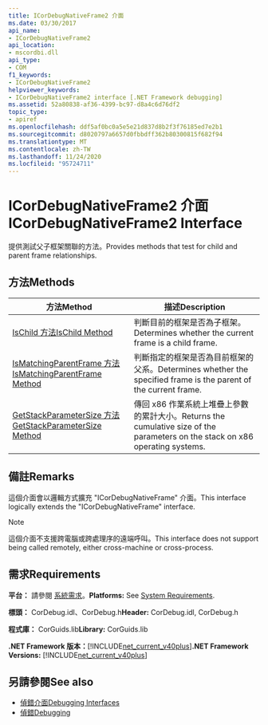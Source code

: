 ```yaml
---
title: ICorDebugNativeFrame2 介面
ms.date: 03/30/2017
api_name:
- ICorDebugNativeFrame2
api_location:
- mscordbi.dll
api_type:
- COM
f1_keywords:
- ICorDebugNativeFrame2
helpviewer_keywords:
- ICorDebugNativeFrame2 interface [.NET Framework debugging]
ms.assetid: 52a80838-af36-4399-bc97-d8a4c6d76df2
topic_type:
- apiref
ms.openlocfilehash: ddf5af0bc0a5e5e21d837d8b2f3f76185ed7e2b1
ms.sourcegitcommit: d8020797a6657d0fbbdff362b80300815f682f94
ms.translationtype: MT
ms.contentlocale: zh-TW
ms.lasthandoff: 11/24/2020
ms.locfileid: "95724711"
---
```

# <a name="icordebugnativeframe2-interface"></a><span data-ttu-id="24614-102">ICorDebugNativeFrame2 介面</span><span class="sxs-lookup"><span data-stu-id="24614-102">ICorDebugNativeFrame2 Interface</span></span>

<span data-ttu-id="24614-103">提供測試父子框架關聯的方法。</span><span class="sxs-lookup"><span data-stu-id="24614-103">Provides methods that test for child and parent frame relationships.</span></span>  
  
## <a name="methods"></a><span data-ttu-id="24614-104">方法</span><span class="sxs-lookup"><span data-stu-id="24614-104">Methods</span></span>  
  
|<span data-ttu-id="24614-105">方法</span><span class="sxs-lookup"><span data-stu-id="24614-105">Method</span></span>|<span data-ttu-id="24614-106">描述</span><span class="sxs-lookup"><span data-stu-id="24614-106">Description</span></span>|  
|------------|-----------------|  
|[<span data-ttu-id="24614-107">IsChild 方法</span><span class="sxs-lookup"><span data-stu-id="24614-107">IsChild Method</span></span>](icordebugnativeframe2-ischild-method.md)|<span data-ttu-id="24614-108">判斷目前的框架是否為子框架。</span><span class="sxs-lookup"><span data-stu-id="24614-108">Determines whether the current frame is a child frame.</span></span>|  
|[<span data-ttu-id="24614-109">IsMatchingParentFrame 方法</span><span class="sxs-lookup"><span data-stu-id="24614-109">IsMatchingParentFrame Method</span></span>](icordebugnativeframe2-ismatchingparentframe-method.md)|<span data-ttu-id="24614-110">判斷指定的框架是否為目前框架的父系。</span><span class="sxs-lookup"><span data-stu-id="24614-110">Determines whether the specified frame is the parent of the current frame.</span></span>|  
|[<span data-ttu-id="24614-111">GetStackParameterSize 方法</span><span class="sxs-lookup"><span data-stu-id="24614-111">GetStackParameterSize Method</span></span>](icordebugnativeframe2-getstackparametersize-method.md)|<span data-ttu-id="24614-112">傳回 x86 作業系統上堆疊上參數的累計大小。</span><span class="sxs-lookup"><span data-stu-id="24614-112">Returns the cumulative size of the parameters on the stack on x86 operating systems.</span></span>|  
  
## <a name="remarks"></a><span data-ttu-id="24614-113">備註</span><span class="sxs-lookup"><span data-stu-id="24614-113">Remarks</span></span>  

 <span data-ttu-id="24614-114">這個介面會以邏輯方式擴充 "ICorDebugNativeFrame" 介面。</span><span class="sxs-lookup"><span data-stu-id="24614-114">This interface logically extends the "ICorDebugNativeFrame" interface.</span></span>  
  
> [!NOTE]
> <span data-ttu-id="24614-115">這個介面不支援跨電腦或跨處理序的遠端呼叫。</span><span class="sxs-lookup"><span data-stu-id="24614-115">This interface does not support being called remotely, either cross-machine or cross-process.</span></span>  
  
## <a name="requirements"></a><span data-ttu-id="24614-116">需求</span><span class="sxs-lookup"><span data-stu-id="24614-116">Requirements</span></span>  

 <span data-ttu-id="24614-117">**平台：** 請參閱 [系統需求](../../get-started/system-requirements.md)。</span><span class="sxs-lookup"><span data-stu-id="24614-117">**Platforms:** See [System Requirements](../../get-started/system-requirements.md).</span></span>  
  
 <span data-ttu-id="24614-118">**標頭：** CorDebug.idl、CorDebug.h</span><span class="sxs-lookup"><span data-stu-id="24614-118">**Header:** CorDebug.idl, CorDebug.h</span></span>  
  
 <span data-ttu-id="24614-119">**程式庫：** CorGuids.lib</span><span class="sxs-lookup"><span data-stu-id="24614-119">**Library:** CorGuids.lib</span></span>  
  
 <span data-ttu-id="24614-120">**.NET Framework 版本：**[!INCLUDE[net_current_v40plus](../../../../includes/net-current-v40plus-md.md)]</span><span class="sxs-lookup"><span data-stu-id="24614-120">**.NET Framework Versions:** [!INCLUDE[net_current_v40plus](../../../../includes/net-current-v40plus-md.md)]</span></span>  
  
## <a name="see-also"></a><span data-ttu-id="24614-121">另請參閱</span><span class="sxs-lookup"><span data-stu-id="24614-121">See also</span></span>

- [<span data-ttu-id="24614-122">偵錯介面</span><span class="sxs-lookup"><span data-stu-id="24614-122">Debugging Interfaces</span></span>](debugging-interfaces.md)
- [<span data-ttu-id="24614-123">偵錯</span><span class="sxs-lookup"><span data-stu-id="24614-123">Debugging</span></span>](index.md)
